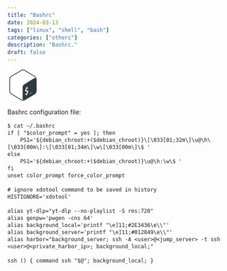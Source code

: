 ```yaml
---
title: "Bashrc"
date: 2024-03-13
tags: ["linux", "shell", "bash"]
categories: ["others"]
description: "Bashrc."
draft: false
---
```


<img src="https://raw.githubusercontent.com/althaser/website/67c0225b7e6216e4ba43ff7fd529d3feb8126b96/static/images/bash.svg" alt="bashrc" width="70" height="70">

Bashrc configuration file:

```shell
$ cat ~/.bashrc
if [ "$color_prompt" = yes ]; then
    PS1='${debian_chroot:+($debian_chroot)}\[\033[01;32m\]\u@\h\[\033[00m\]:\[\033[01;34m\]\w\[\033[00m\]\$ '
else
    PS1='${debian_chroot:+($debian_chroot)}\u@\h:\w\$ '
fi
unset color_prompt force_color_prompt

# ignore xdotool command to be saved in history
HISTIGNORE='xdotool'

alias yt-dlp="yt-dlp --no-playlist -S res:720"
alias genpw='pwgen -cns 64'
alias background_local='printf "\e]11;#2E3436\e\\"'
alias background_server='printf "\e]11;#012849\e\\"'
alias harbor="background_server; ssh -A <user>@<jump_server> -t ssh <user>@<private_harbor_ip>; background_local;"

ssh () { command ssh "$@"; background_local; }
```

